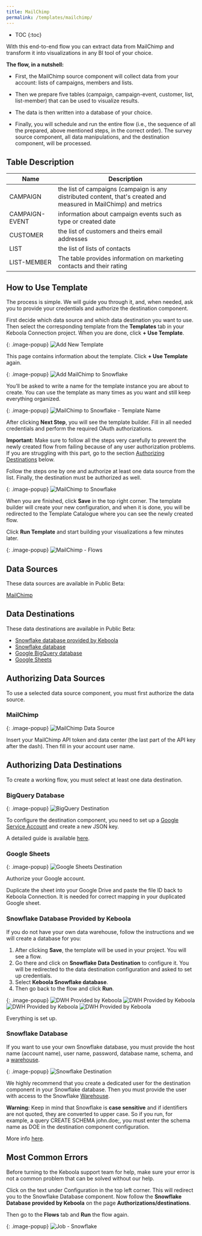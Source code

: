 ```yaml
---
title: MailChimp
permalink: /templates/mailchimp/
---
```


* TOC
{:toc}

With this end-to-end flow you can extract data from MailChimp and transform it into visualizations in any BI tool of your choice.

**The flow, in a nutshell:**

- First, the MailChimp source component will collect data from your account: lists of campaigns, members and lists. 

- Then we prepare five tables (campaign, campaign-event, customer, list, list-member) that can be used to visualize results. 

- The data is then written into a database of your choice.

- Finally, you will schedule and run the entire flow (i.e., the sequence of all the prepared, above mentioned steps, in the correct order). The survey source component, all data manipulations, and the destination component, will be processed.

## Table Description

| Name | Description |
|---|---|
| CAMPAIGN | the list of campaigns (campaign is any distributed content, that's created and measured in MailChimp) and metrics |
| CAMPAIGN-EVENT | information about campaign events such as type or created date |
| CUSTOMER | the list of customers and theirs email addresses |
| LIST | the list of lists of contacts |
| LIST-MEMBER | The table provides information on marketing contacts and their rating |

## How to Use Template
The process is simple. We will guide you through it, and, when needed, ask you to provide your credentials and authorize the destination component.

First decide which data source and which data destination you want to use. Then select the corresponding template 
from the **Templates** tab in your Keboola Connection project. When you are done, click **+ Use Template**.

{: .image-popup}
![Add New Template](/templates/mailchimp/add-new-template.png)

This page contains information about the template. Click **+ Use Template** again.

{: .image-popup}
![Add MailChimp to Snowflake](/templates/mailchimp/add-mailchimp-to-snowflake.png)

You’ll be asked to write a name for the template instance you are about to create. You can use the template as many times as you want 
and still keep everything organized.

{: .image-popup}
![MailChimp to Snowflake - Template Name](/templates/mailchimp/mailchimp-to-snowflake-name.png)

After clicking **Next Step**, you will see the template builder. Fill in all needed credentials and 
perform the required OAuth authorizations. 

**Important:** Make sure to follow all the steps very carefully to prevent the newly created flow from failing because of any user 
authorization problems. If you are struggling with this part, go to the section [Authorizing Destinations](/templates/mailchimp/authorizing-destinations/) below.

Follow the steps one by one and authorize at least one data source from the list. Finally, the destination must be authorized as well.

{: .image-popup}
![MailChimp to Snowflake](/templates/mailchimp/mailchimp-to-snowflake-steps.png)

When you are finished, click **Save** in the top right corner. The template builder will create your new configuration, and 
when it is done, you will be redirected to the Template Catalogue where you can see the newly created flow. 

Click **Run Template** and start building your visualizations a few minutes later. 

{: .image-popup}
![MailChimp - Flows](/templates/mailchimp/mailchimp-to-snowflake-flow.png)


## Data Sources
These data sources are available in Public Beta:

[MailChimp](https://mailchimp.com/)

## Data Destinations
These data destinations are available in Public Beta:

- [Snowflake database provided by Keboola](https://help.keboola.com/components/writers/database/snowflake/)
- [Snowflake database](https://www.snowflake.com/)
- [Google BigQuery database](https://cloud.google.com/bigquery/) 
- [Google Sheets](https://www.google.com/sheets/about/)

## Authorizing Data Sources
To use a selected data source component, you must first authorize the data source. 

### MailChimp

{: .image-popup}
![MailChimp Data Source](/templates/mailchimp/mailchimp-data-source.png)

Insert your MailChimp API token and data center (the last part of the API key after the dash). Then fill in your account user name.

## Authorizing Data Destinations
To create a working flow, you must select at least one data destination.

### BigQuery Database

{: .image-popup}
![BigQuery Destination](/templates/marketing-platforms/bigquery-destination.png)

To configure the destination component, you need to set up a [Google Service Account](https://console.cloud.google.com/iam-admin/serviceaccounts) and create a new JSON key.

A detailed guide is available [here](https://help.keboola.com/components/writers/database/bigquery/).

### Google Sheets

{: .image-popup}
![Google Sheets Destination](/templates/marketing-platforms/google-sheets-destination.png)

Authorize your Google account.

Duplicate the sheet into your Google Drive and paste the file ID back to Keboola Connection. It is needed for correct mapping 
in your duplicated Google sheet. 

<!-- 
*Note: We are working on automatization. In the future, you won't have to duplicate the sheet by yourself, we will do that for you.*
 -->

### Snowflake Database Provided by Keboola

If you do not have your own data warehouse, follow the instructions and we will create a database for you: 

1. After clicking **Save**, the template will be used in your project. You will see a flow. 
2. Go there and click on **Snowflake Data Destination** to configure it. You will be redirected to the data destination configuration and asked to set up credentials. 
3. Select **Keboola Snowflake database**. 
4. Then go back to the flow and click **Run**. 

{: .image-popup}
![DWH Provided by Keboola](/templates/marketing-platforms/keboola-dwh-instructions1.png)
![DWH Provided by Keboola](/templates/marketing-platforms/keboola-dwh-instructions2.png)
![DWH Provided by Keboola](/templates/marketing-platforms/keboola-dwh-instructions3.png)
![DWH Provided by Keboola](/templates/marketing-platforms/keboola-dwh-instructions4.png)

Everything is set up.

### Snowflake Database

If you want to use your own Snowflake database, you must provide the host name (account name), user name, password, database name, 
schema, and a [warehouse](https://docs.snowflake.net/manuals/user-guide/warehouses.html).

{: .image-popup}
![Snowflake Destination](/templates/marketing-platforms/snowflake-destination.png)

We highly recommend that you create a dedicated user for the destination component in your Snowflake database. Then you must provide 
the user with access to the Snowflake [Warehouse](https://docs.snowflake.net/manuals/user-guide/warehouses.html). 

**Warning:** Keep in mind that Snowflake is **case sensitive** and if identifiers are not quoted, they are converted to upper case. 
So if you run, for example,  a query CREATE SCHEMA john.doe;, you must enter the schema name as DOE in the destination component configuration.

More info [here](https://help.keboola.com/components/writers/database/snowflake/).

## Most Common Errors
Before turning to the Keboola support team for help, make sure your error is not a common problem that can be solved without our help.

Click on the text under Configuration in the top left corner. This will redirect you to the Snowflake Database component.
Now follow the **Snowflake Database provided by Keboola** on the page **Authorizations/destinations**. 

Then go to the **Flows** tab and **Run** the flow again.  

{: .image-popup}
![Job - Snowflake](/templates/marketing-platforms/snowflake-job.png)

